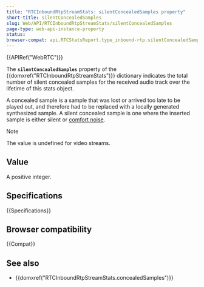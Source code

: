 ```yaml
---
title: "RTCInboundRtpStreamStats: silentConcealedSamples property"
short-title: silentConcealedSamples
slug: Web/API/RTCInboundRtpStreamStats/silentConcealedSamples
page-type: web-api-instance-property
status:
browser-compat: api.RTCStatsReport.type_inbound-rtp.silentConcealedSamples
---
```


{{APIRef("WebRTC")}}

The **`silentConcealedSamples`** property of the {{domxref("RTCInboundRtpStreamStats")}} dictionary indicates the total number of silent concealed samples for the received audio track over the lifetime of this stats object.

A concealed sample is a sample that was lost or arrived too late to be played out, and therefore had to be replaced with a locally generated synthesized sample.
A silent concealed sample is one where the inserted sample is either silent or [comfort noise](https://en.wikipedia.org/wiki/Comfort_noise).

> [!NOTE]
> The value is undefined for video streams.

## Value

A positive integer.

## Specifications

{{Specifications}}

## Browser compatibility

{{Compat}}

## See also

- {{domxref("RTCInboundRtpStreamStats.concealedSamples")}}
